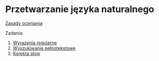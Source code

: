 # Przetwarzanie języka naturalnego

[Zasady oceniania](0-zasady.md)

Zadania:
1. [Wyrażenia regularne](1-regexp.md)
1. [Wyszukiwanie pełnotekstowe](2-fts.md)
1. [Korekta słów](3-levenshtein.md)
